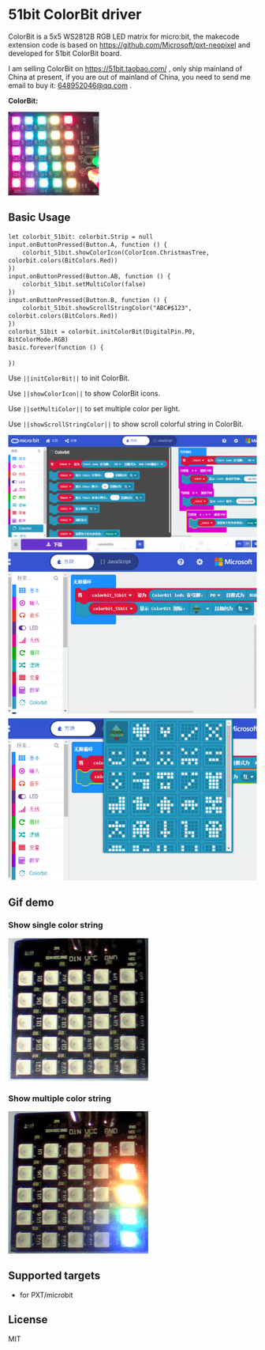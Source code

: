 # 51bit ColorBit driver

ColorBit is a 5x5 WS2812B RGB LED matrix for micro:bit, the makecode extension code is based on https://github.com/Microsoft/pxt-neopixel and developed for 51bit ColorBit board.

I am selling ColorBit on https://51bit.taobao.com/ , only ship mainland of China at present, if you are out of mainland of China, you need to send me email to buy it: 648952046@qq.com .


**ColorBit:**

![Alt text](icon.png?raw=true "ColorBit picture")

## Basic Usage

```blocks
let colorbit_51bit: colorbit.Strip = null
input.onButtonPressed(Button.A, function () {
    colorbit_51bit.showColorIcon(ColorIcon.ChristmasTree, colorbit.colors(BitColors.Red))
})
input.onButtonPressed(Button.AB, function () {
    colorbit_51bit.setMultiColor(false)
})
input.onButtonPressed(Button.B, function () {
    colorbit_51bit.showScrollStringColor("ABC#$123", colorbit.colors(BitColors.Red))
})
colorbit_51bit = colorbit.initColorBit(DigitalPin.P0, BitColorMode.RGB)
basic.forever(function () {

})
```

Use ``||initColorBit||`` to init ColorBit.

Use ``||showColorIcon||`` to show ColorBit icons.

Use ``||setMultiColor||`` to set multiple color per light.

Use ``||showScrollStringColor||`` to show scroll colorful string in ColorBit. 

![Alt text](GIF0.gif?raw=true "Basic Usage")
![Alt text](ku0.PNG?raw=true "showColorIcon")
![Alt text](ku.PNG?raw=true "showColorIcon")

## Gif demo

### Show single color string
![Alt text](GIF1.gif?raw=true "Demo 1")

### Show multiple color string
![Alt text](GIF2.gif?raw=true "Demo 2")

## Supported targets

* for PXT/microbit

## License

MIT
